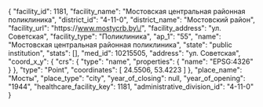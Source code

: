 {
    "facility_id": 1181,
    "facility_name": "Мостовская центральная районная поликлиника",
    "district_id": "4-11-0",
    "district_name": "Мостовский район",
    "facility_url": "https:\/\/www.mostycrb.by\/",
    "facility_address": "ул. Советская",
    "facility_type": "Поликлиника",
    "ap_1": "55",
    "name": "Мостовская центральная районная поликлиника",
    "state": "public institution",
    "stats": [],
    "med_id": 10215505,
    "address": "ул. Советская",
    "coord_x_y": {
        "crs": {
            "type": "name",
            "properties": {
                "name": "EPSG:4326"
            }
        },
        "type": "Point",
        "coordinates": [
            24.5506,
            53.4223
        ]
    },
    "place_name": "Мосты",
    "place_type": "city",
    "year_of_closing": null,
    "year_of_opening": "1944",
    "healthcare_facility_key": 1181,
    "administrative_division_id": "4-11-0"
}